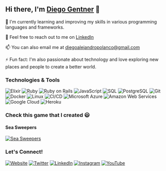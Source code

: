 ## Hi there, I'm [Diego Gentner](https://dgentner.carrd.co/) 👋

🌱 I'm currently learning and improving my skills in various programming languages and frameworks.

💬 Feel free to reach out to me on [LinkedIn](https://www.linkedin.com/in/PudinDeveloper/)

📫 You can also email me at [diegoalejandropolanco@gmail.com](mailto:diegoalejandropolanco@gmail.com)

⚡ Fun fact: I'm also passionate about technology and love exploring new places and people to create a better world.

### Technologies & Tools

![Elixir](https://img.shields.io/badge/-Elixir-4B275F?style=flat-square&logo=elixir&logoColor=white)
![Ruby](https://img.shields.io/badge/-Ruby-CC342D?style=flat-square&logo=ruby&logoColor=white)
![Ruby on Rails](https://img.shields.io/badge/-Ruby%20on%20Rails-CC0000?style=flat-square&logo=ruby-on-rails&logoColor=white)
![JavaScript](https://img.shields.io/badge/-JavaScript-F7DF1E?style=flat-square&logo=javascript&logoColor=black)
![SQL](https://img.shields.io/badge/-SQL-4479A1?style=flat-square&logo=sql&logoColor=white)
![PostgreSQL](https://img.shields.io/badge/-PostgreSQL-336791?style=flat-square&logo=postgresql&logoColor=white)
![Git](https://img.shields.io/badge/-Git-F05032?style=flat-square&logo=git&logoColor=white)
![Docker](https://img.shields.io/badge/-Docker-2496ED?style=flat-square&logo=docker&logoColor=white)
![Linux](https://img.shields.io/badge/-Linux-FCC624?style=flat-square&logo=linux&logoColor=black)
![CI/CD](https://img.shields.io/badge/-CI%2FCD-007ACC?style=flat-square&logo=azure-devops&logoColor=white)
![Microsoft Azure](https://img.shields.io/badge/-Microsoft%20Azure-0089D6?style=flat-square&logo=microsoft-azure&logoColor=white)
![Amazon Web Services](https://img.shields.io/badge/-Amazon%20Web%20Services-232F3E?style=flat-square&logo=amazon-aws&logoColor=white)
![Google Cloud](https://img.shields.io/badge/-Google%20Cloud-4285F4?style=flat-square&logo=google-cloud&logoColor=white)
![Heroku](https://img.shields.io/badge/-Heroku-430098?style=flat-square&logo=heroku&logoColor=white)

<!-- Deprecated experience with technolgies that I worked with in the past: -->
<!-- ![Laravel](https://img.shields.io/badge/-Laravel-FF2D20?style=flat-square&logo=laravel&logoColor=white) -->
<!-- ![C#](https://img.shields.io/badge/-C%23-239120?style=flat-square&logo=c-sharp&logoColor=white) -->
<!-- ![Blazor](https://img.shields.io/badge/-Blazor-512BD4?style=flat-square&logo=.net&logoColor=white) -->

### Check this game that I created 😃
#### Sea Sweepers
[![Sea Sweepers](https://img.shields.io/badge/-Godot-478CBF?style=for-the-badge&logo=godot-engine&logoColor=white)](https://sea-sweepers.pudin.net/)

### Let's Connect!

[![Website](https://img.shields.io/badge/-Website-00C7B7?style=for-the-badge&logo=google-chrome&logoColor=white)](https://dgentner.carrd.co/)
[![Twitter](https://img.shields.io/badge/-Twitter-1DA1F2?style=for-the-badge&logo=twitter&logoColor=white)](https://twitter.com/PudinDeveloper)
[![LinkedIn](https://img.shields.io/badge/-LinkedIn-0077B5?style=for-the-badge&logo=linkedin&logoColor=white)](https://www.linkedin.com/in/PudinDeveloper)
[![Instagram](https://img.shields.io/badge/-Instagram-E4405F?style=for-the-badge&logo=instagram&logoColor=white)](https://www.instagram.com/PudinDeveloper)
[![YouTube](https://img.shields.io/badge/-YouTube-FF0000?style=for-the-badge&logo=youtube&logoColor=white)](https://www.youtube.com/@PudinDeveloper)
